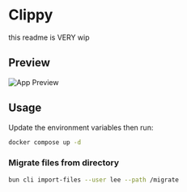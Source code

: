 # Clippy
this readme is VERY wip

## Preview
![App Preview](https://cdn.rainnny.club/tg8JTrX4.png)

## Usage
Update the environment variables then run:

```bash
docker compose up -d
```

### Migrate files from directory
```bash
bun cli import-files --user lee --path /migrate
```
